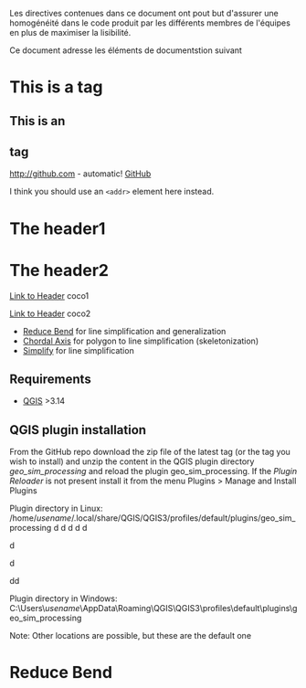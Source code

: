 Les directives contenues dans ce document ont pout but d'assurer une homogénéité dans le code produit par les différents membres de l'équipes en plus de maximiser la lisibilité.

Ce document adresse les éléments de documentstion suivant

# This is a tag
## This is an <h2> tag

http://github.com - automatic!
[GitHub](http://github.com)

I think you should use an
`<addr>` element here instead.

# The header1
# The header2

[Link to Header](#the-header1)
coco1

[Link to Header](#the-header2)
coco2







- [Reduce Bend](#Reduce-Bend) for line simplification and generalization
 - [Chordal Axis](#Chordal-Axis) for polygon to line simplification (skeletonization)
 - [Simplify](#Simplify) for line simplification

## Requirements  
- [QGIS](https://www.qgis.org) >3.14

## QGIS plugin installation

From the GitHub repo download the zip file of the latest tag (or the tag you wish to install) and unzip the content in the QGIS plugin directory _geo_sim_processing_ and reload the plugin geo_sim_processing.  If the _Plugin Reloader_ is not present install it from the menu Plugins > Manage and Install Plugins

Plugin directory in Linux: /home/_usename_/.local/share/QGIS/QGIS3/profiles/default/plugins/geo_sim_processing
d
d
d
d
d

d


d

dd


Plugin directory in Windows: C:\Users\\_usename_\AppData\Roaming\QGIS\QGIS3\profiles\default\plugins\geo_sim_processing

Note: Other locations are possible, but these are the default one

# Reduce Bend


